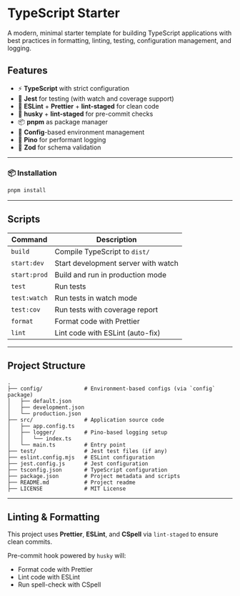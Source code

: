 # TypeScript Starter

A modern, minimal starter template for building TypeScript applications with best practices in
formatting, linting, testing, configuration management, and logging.

## Features

- ⚡ **TypeScript** with strict configuration
- 🧪 **Jest** for testing (with watch and coverage support)
- 🧹 **ESLint** + **Prettier** + **lint-staged** for clean code
- 🧪 **husky** + **lint-staged** for pre-commit checks
- 📦 **pnpm** as package manager
- 🌱 **Config**-based environment management
- 📜 **Pino** for performant logging
- 🧾 **Zod** for schema validation

---

### 📦 Installation

```bash
pnpm install
```

---

## Scripts

| Command      | Description                         |
| ------------ | ----------------------------------- |
| `build`      | Compile TypeScript to `dist/`       |
| `start:dev`  | Start development server with watch |
| `start:prod` | Build and run in production mode    |
| `test`       | Run tests                           |
| `test:watch` | Run tests in watch mode             |
| `test:cov`   | Run tests with coverage report      |
| `format`     | Format code with Prettier           |
| `lint`       | Lint code with ESLint (auto-fix)    |

---

## Project Structure

```text
.
├── config/             # Environment-based configs (via `config` package)
│   ├── default.json
│   ├── development.json
│   └── production.json
├── src/                # Application source code
│   ├── app.config.ts
│   ├── logger/         # Pino-based logging setup
│   │   └── index.ts
│   └── main.ts         # Entry point
├── test/               # Jest test files (if any)
├── eslint.config.mjs   # ESLint configuration
├── jest.config.js      # Jest configuration
├── tsconfig.json       # TypeScript configuration
├── package.json        # Project metadata and scripts
├── README.md           # Project readme
├── LICENSE             # MIT License
```

---

## Linting & Formatting

This project uses **Prettier**, **ESLint**, and **CSpell** via `lint-staged` to ensure clean
commits.

Pre-commit hook powered by `husky` will:

- Format code with Prettier
- Lint code with ESLint
- Run spell-check with CSpell
